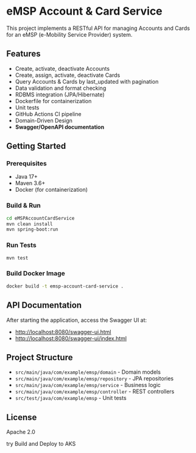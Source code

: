 # eMSP Account & Card Service

This project implements a RESTful API for managing Accounts and Cards for an eMSP (e-Mobility Service Provider) system.

## Features
- Create, activate, deactivate Accounts
- Create, assign, activate, deactivate Cards
- Query Accounts & Cards by last_updated with pagination
- Data validation and format checking
- RDBMS integration (JPA/Hibernate)
- Dockerfile for containerization
- Unit tests
- GitHub Actions CI pipeline
- Domain-Driven Design
- **Swagger/OpenAPI documentation**

## Getting Started

### Prerequisites
- Java 17+
- Maven 3.6+
- Docker (for containerization)

### Build & Run
```bash
cd eMSPAccountCardService
mvn clean install
mvn spring-boot:run
```

### Run Tests
```bash
mvn test
```

### Build Docker Image
```bash
docker build -t emsp-account-card-service .
```

## API Documentation

After starting the application, access the Swagger UI at:

- [http://localhost:8080/swagger-ui.html](http://localhost:8080/swagger-ui.html)
- [http://localhost:8080/swagger-ui/index.html](http://localhost:8080/swagger-ui/index.html)

## Project Structure
- `src/main/java/com/example/emsp/domain` - Domain models
- `src/main/java/com/example/emsp/repository` - JPA repositories
- `src/main/java/com/example/emsp/service` - Business logic
- `src/main/java/com/example/emsp/controller` - REST controllers
- `src/test/java/com/example/emsp` - Unit tests

## License
Apache 2.0

try Build and Deploy to AKS